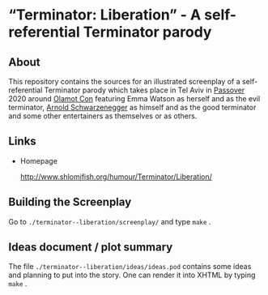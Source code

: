 # “Terminator: Liberation” - A self-referential Terminator parody

## About

This repository contains the sources for an illustrated screenplay
of a self-referential Terminator parody
which takes place in Tel Aviv in [Passover](https://en.wikipedia.org/wiki/Passover) 2020 around [Olamot Con](http://www.olamot-con.org.il/)
featuring Emma Watson as herself and as the evil terminator,
[Arnold Schwarzenegger](https://en.wikipedia.org/wiki/Arnold_Schwarzenegger) as
himself and as the good terminator and some other entertainers as themselves
or as others.

## Links

- Homepage

    http://www.shlomifish.org/humour/Terminator/Liberation/

## Building the Screenplay

Go to `./terminator--liberation/screenplay/` and type `make` .

## Ideas document / plot summary

The file `./terminator--liberation/ideas/ideas.pod` contains some ideas and
planning to put into the story. One can render it into XHTML by typing
`make` .
